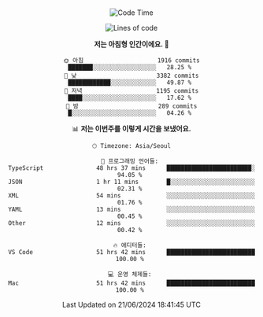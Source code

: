 <div align="center">

<br />

 <!--START_SECTION:waka-->
![Code Time](http://img.shields.io/badge/Code%20Time-2%2C703%20hrs%2037%20mins-blue)

![Lines of code](https://img.shields.io/badge/%EC%A0%80%EB%8A%94%20%EC%97%AC%ED%83%9C%EA%B9%8C%EC%A7%80%20-3.9%20million%20%EC%A4%84%EC%9D%98%20%EC%BD%94%EB%93%9C%EB%A5%BC%20%EC%9E%91%EC%84%B1%ED%96%88%EC%96%B4%EC%9A%94.-blue)

**저는 아침형 인간이에요. 🐤** 

```text
🌞 아침                     1916 commits        ███████░░░░░░░░░░░░░░░░░░   28.25 % 
🌆 낮　                     3382 commits        ████████████░░░░░░░░░░░░░   49.87 % 
🌃 저녁                     1195 commits        ████░░░░░░░░░░░░░░░░░░░░░   17.62 % 
🌙 밤　                     289 commits         █░░░░░░░░░░░░░░░░░░░░░░░░   04.26 % 
```


📊 **저는 이번주를 이렇게 시간을 보냈어요.** 

```text
🕑︎ Timezone: Asia/Seoul

💬 프로그래밍 언어들: 
TypeScript               48 hrs 37 mins      ████████████████████████░   94.05 % 
JSON                     1 hr 11 mins        █░░░░░░░░░░░░░░░░░░░░░░░░   02.31 % 
XML                      54 mins             ░░░░░░░░░░░░░░░░░░░░░░░░░   01.76 % 
YAML                     13 mins             ░░░░░░░░░░░░░░░░░░░░░░░░░   00.45 % 
Other                    12 mins             ░░░░░░░░░░░░░░░░░░░░░░░░░   00.42 % 

🔥 에디터들: 
VS Code                  51 hrs 42 mins      █████████████████████████   100.00 % 

💻 운영 체제들: 
Mac                      51 hrs 42 mins      █████████████████████████   100.00 % 
```


 Last Updated on 21/06/2024 18:41:45 UTC
<!--END_SECTION:waka-->

</div>
